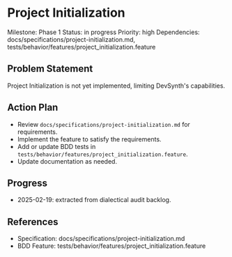 # Project Initialization
Milestone: Phase 1
Status: in progress
Priority: high
Dependencies: docs/specifications/project-initialization.md, tests/behavior/features/project_initialization.feature

## Problem Statement
Project Initialization is not yet implemented, limiting DevSynth's capabilities.


## Action Plan
- Review `docs/specifications/project-initialization.md` for requirements.
- Implement the feature to satisfy the requirements.
- Add or update BDD tests in `tests/behavior/features/project_initialization.feature`.
- Update documentation as needed.

## Progress
- 2025-02-19: extracted from dialectical audit backlog.

## References
- Specification: docs/specifications/project-initialization.md
- BDD Feature: tests/behavior/features/project_initialization.feature
